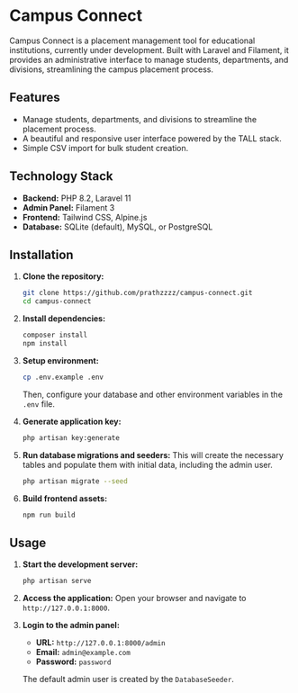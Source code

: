 # Campus Connect

Campus Connect is a placement management tool for educational institutions, currently under development. Built with Laravel and Filament, it provides an administrative interface to manage students, departments, and divisions, streamlining the campus placement process.

## Features

-   Manage students, departments, and divisions to streamline the placement process.
-   A beautiful and responsive user interface powered by the TALL stack.
-   Simple CSV import for bulk student creation.

## Technology Stack

-   **Backend:** PHP 8.2, Laravel 11
-   **Admin Panel:** Filament 3
-   **Frontend:** Tailwind CSS, Alpine.js
-   **Database:** SQLite (default), MySQL, or PostgreSQL

## Installation

1.  **Clone the repository:**
    ```bash
    git clone https://github.com/prathzzzz/campus-connect.git
    cd campus-connect
    ```

2.  **Install dependencies:**
    ```bash
    composer install
    npm install
    ```

3.  **Setup environment:**
    ```bash
    cp .env.example .env
    ```
    Then, configure your database and other environment variables in the `.env` file.

4.  **Generate application key:**
    ```bash
    php artisan key:generate
    ```

5.  **Run database migrations and seeders:**
    This will create the necessary tables and populate them with initial data, including the admin user.
    ```bash
    php artisan migrate --seed
    ```

6.  **Build frontend assets:**
    ```bash
    npm run build
    ```

## Usage

1.  **Start the development server:**
    ```bash
    php artisan serve
    ```

2.  **Access the application:**
    Open your browser and navigate to `http://127.0.0.1:8000`.

3.  **Login to the admin panel:**
    -   **URL:** `http://127.0.0.1:8000/admin`
    -   **Email:** `admin@example.com`
    -   **Password:** `password`

    The default admin user is created by the `DatabaseSeeder`.


